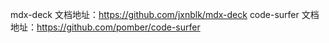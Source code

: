 mdx-deck 文档地址：https://github.com/jxnblk/mdx-deck
code-surfer 文档地址：https://github.com/pomber/code-surfer
